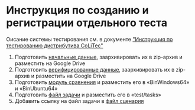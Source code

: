 # Инструкция по созданию и регистрации отдельного теста

Оисание системы тестирования см. в документе ["Инструкция по тестированию дистрибутива CoLiTec"](Others/test-instructions.md)

1. Подготовить [начальные данные](Others/test-instructions.md#данные), заархивировать их в zip-архив и разместить на Google Drive
2. Подготовить [верифицированные данные](Others/test-instructions.md#данные), заархивировать их в zip-архив и разместить на Google Drive
3. Подготовить [модуль сравнения](Others/test-instructions.md#модули-сравнения) и разместить его в «BinWindows64» и «BinUbuntu64»
4. Подготовить [файл задачи](Others/test-instructions.md#задачи) и разместить его в «test/tasks»
5. Добавить ссылку на файл задачи в [файл сценария](Others/test-instructions.md#сценарии)
